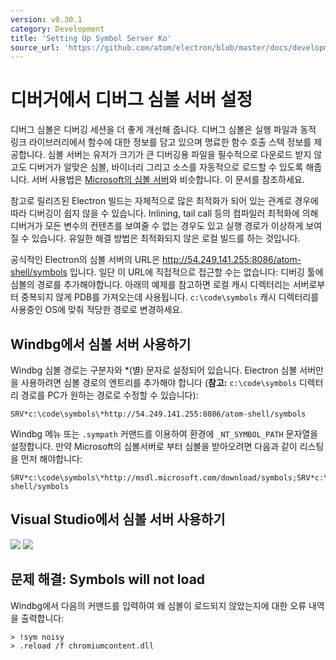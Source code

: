 ```yaml
---
version: v0.30.1
category: Development
title: 'Setting Up Symbol Server Ko'
source_url: 'https://github.com/atom/electron/blob/master/docs/development/setting-up-symbol-server-ko.md'
---
```


# 디버거에서 디버그 심볼 서버 설정

디버그 심볼은 디버깅 세션을 더 좋게 개선해 줍니다. 디버그 심볼은 실행 파일과 동적 링크 라이브러리에서 함수에 대한 정보를 담고 있으며 명료한 함수 호출 스텍 정보를 제공합니다.
심볼 서버는 유저가 크기가 큰 디버깅용 파일을 필수적으로 다운로드 받지 않고도 디버거가 알맞은 심볼, 바이너리 그리고 소스를 자동적으로 로드할 수 있도록 해줍니다.
서버 사용법은 [Microsoft의 심볼 서버](http://support.microsoft.com/kb/311503)와 비슷합니다. 이 문서를 참조하세요.

참고로 릴리즈된 Electron 빌드는 자체적으로 많은 최적화가 되어 있는 관계로 경우에 따라 디버깅이 쉽지 않을 수 있습니다.
Inlining, tail call 등의 컴파일러 최적화에 의해 디버거가 모든 변수의 컨텐츠를 보여줄 수 없는 경우도 있고 실행 경로가 이상하게 보여질 수 있습니다.
유일한 해결 방법은 최적화되지 않은 로컬 빌드를 하는 것입니다.

공식적인 Electron의 심볼 서버의 URL은 http://54.249.141.255:8086/atom-shell/symbols 입니다.
일단 이 URL에 직접적으로 접근할 수는 없습니다: 디버깅 툴에 심볼의 경로를 추가해야합니다.
아래의 예제를 참고하면 로컬 캐시 디렉터리는 서버로부터 중복되지 않게 PDB를 가져오는데 사용됩니다.
`c:\code\symbols` 캐시 디렉터리를 사용중인 OS에 맞춰 적당한 경로로 변경하세요.

## Windbg에서 심볼 서버 사용하기

Windbg 심볼 경로는 구분자와 *(별) 문자로 설정되어 있습니다.
Electron 심볼 서버만을 사용하려면 심볼 경로의 엔트리를 추가해야 합니다 (__참고:__  `c:\code\symbols` 디렉터리 경로를 PC가 원하는 경로로 수정할 수 있습니다):

```
SRV*c:\code\symbols\*http://54.249.141.255:8086/atom-shell/symbols
```

Windbg 메뉴 또는 `.sympath` 커맨드를 이용하여 환경에 `_NT_SYMBOL_PATH` 문자열을 설정합니다.
만약 Microsoft의 심볼서버로 부터 심볼을 받아오려면 다음과 같이 리스팅을 먼저 해야합니다:

```
SRV*c:\code\symbols\*http://msdl.microsoft.com/download/symbols;SRV*c:\code\symbols\*http://54.249.141.255:8086/atom-shell/symbols
```

## Visual Studio에서 심볼 서버 사용하기

<img src='http://mdn.mozillademos.org/files/733/symbol-server-vc8express-menu.jpg'>
<img src='http://mdn.mozillademos.org/files/2497/2005_options.gif'>

## 문제 해결: Symbols will not load

Windbg에서 다음의 커맨드를 입력하여 왜 심볼이 로드되지 않았는지에 대한 오류 내역을 출력합니다:

```
> !sym noisy
> .reload /f chromiumcontent.dll
```
